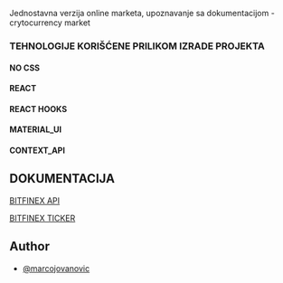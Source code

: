  

Jednostavna verzija online marketa, upoznavanje sa dokumentacijom - crytocurrency market


### TEHNOLOGIJE KORIŠĆENE PRILIKOM IZRADE PROJEKTA

#### NO CSS
#### REACT 
#### REACT HOOKS
#### MATERIAL_UI
#### CONTEXT_API 


## DOKUMENTACIJA 

[BITFINEX API](https://docs.bitfinex.com/docs/ws-general)


[BITFINEX TICKER](https://docs.bitfinex.com/reference#ws-public-ticker)


## Author

- [@marcojovanovic](https://github.com/marcojovanovic)

  



  
